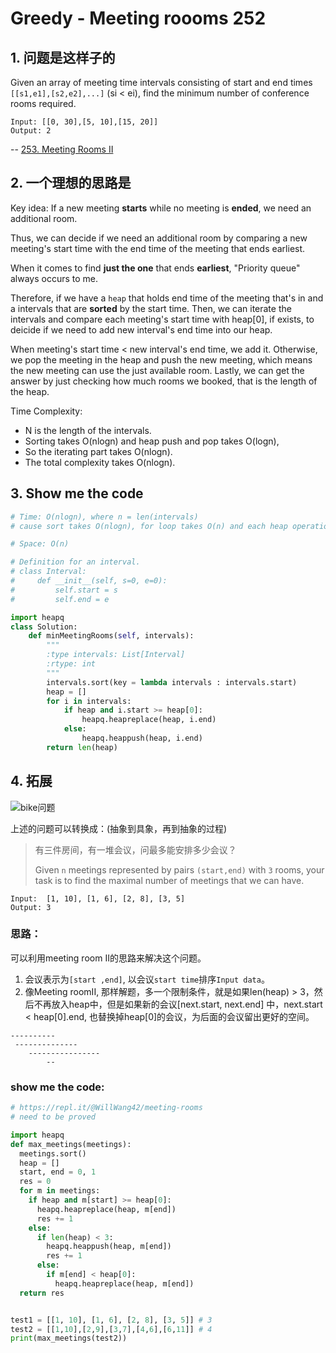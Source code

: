 # Greedy - Meeting roooms 252 



## 1. 问题是这样子的

Given an array of meeting time intervals consisting of start and end times `[[s1,e1],[s2,e2],...]` (si < ei), find the minimum number of conference rooms required.


```
Input: [[0, 30],[5, 10],[15, 20]]
Output: 2
```

-- [253. Meeting Rooms II](https://leetcode.com/problems/meeting-rooms-ii/description/)




## 2. 一个理想的思路是

Key idea: If a new meeting **starts** while no meeting is **ended**, we need an additional room.

Thus, we can decide if we need an additional room by comparing a new meeting's start time with the end time of the meeting that ends earliest.

When it comes to find **just the one** that ends **earliest**, "Priority queue" always occurs to me. 

Therefore, if we have a `heap` that holds end time of the meeting that's in and a intervals that are **sorted** by the start time. 
Then, we can iterate the intervals and compare each meeting's start time with heap[0], if exists, to deicide if we need to add new interval's end time into our heap.

When meeting's start time < new interval's end time, we add it.
Otherwise, we pop the meeting in the heap and push the new meeting, which means the new meeting can use the just available room. 
Lastly, we can get the answer by just checking how much rooms we booked, that is the length of the heap.

Time Complexity:

* N is the length of the intervals.
* Sorting takes O(nlogn) and heap push and pop takes O(logn), 
* So the iterating part takes O(nlogn). 
* The total complexity takes O(nlogn).


## 3. Show me the code

``` python 
# Time: O(nlogn), where n = len(intervals) 
# cause sort takes O(nlogn), for loop takes O(n) and each heap operation takes O(nlogn) in the worst case.

# Space: O(n) 

# Definition for an interval.
# class Interval:
#     def __init__(self, s=0, e=0):
#         self.start = s
#         self.end = e

import heapq
class Solution:
    def minMeetingRooms(self, intervals):
        """
        :type intervals: List[Interval]
        :rtype: int
        """
        intervals.sort(key = lambda intervals : intervals.start)
        heap = []
        for i in intervals:
            if heap and i.start >= heap[0]:
                heapq.heapreplace(heap, i.end)
            else:
                heapq.heappush(heap, i.end)
        return len(heap)     
```

## 4. 拓展

![bike问题](https://i.imgur.com/pRW43Sm.jpg)

上述的问题可以转换成：(抽象到具象，再到抽象的过程)

> 有三件房间，有一堆会议，问最多能安排多少会议？
> 
> Given `n` meetings represented by pairs `(start,end)` with `3` rooms, your task is to find the maximal number of meetings that we can have.



```
Input:  [1, 10], [1, 6], [2, 8], [3, 5]
Output: 3
```

### 思路：

可以利用meeting room II的思路来解决这个问题。

1. 会议表示为`[start ,end]`, 以会议`start time`排序`Input data`。
2. 像Meeting roomII, 那样解题，多一个限制条件，就是如果len(heap) > 3，然后不再放入heap中，但是如果新的会议[next.start, next.end] 中，next.start < heap[0].end, 也替换掉heap[0]的会议，为后面的会议留出更好的空间。

``` 
----------
 --------------
 	----------------
 		--

``` 

### show me the code:

``` python 
# https://repl.it/@WillWang42/meeting-rooms
# need to be proved 

import heapq
def max_meetings(meetings):
  meetings.sort()
  heap = []
  start, end = 0, 1
  res = 0 
  for m in meetings:
    if heap and m[start] >= heap[0]:
      heapq.heapreplace(heap, m[end])
      res += 1
    else:
      if len(heap) < 3:
        heapq.heappush(heap, m[end])
        res += 1
      else:
        if m[end] < heap[0]:
          heapq.heapreplace(heap, m[end])
  return res 


test1 = [[1, 10], [1, 6], [2, 8], [3, 5]] # 3
test2 = [[1,10],[2,9],[3,7],[4,6],[6,11]] # 4
print(max_meetings(test2))

```
